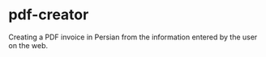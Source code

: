 # pdf-creator
Creating a PDF invoice in Persian from the information entered by the user on the web.
